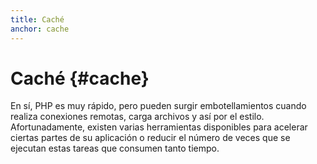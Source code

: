 ```yaml
---
title: Caché
anchor: cache
---
```


# Caché {#cache}

En sí, PHP es muy rápido, pero pueden surgir embotellamientos cuando realiza conexiones remotas, carga archivos y así por el estilo. Afortunadamente, existen varias herramientas disponibles para acelerar ciertas partes de su aplicación o reducir el número de veces que se ejecutan estas tareas que consumen tanto tiempo.